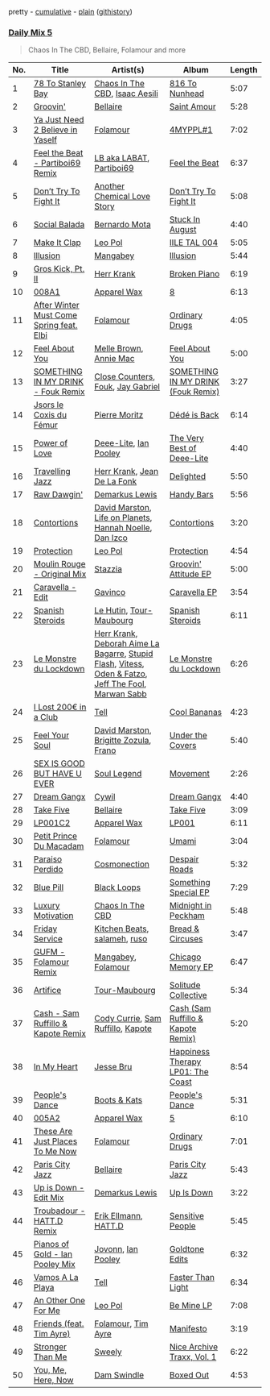 pretty - [cumulative](/playlists/cumulative/Daily%20Mix%205.md) - [plain](/playlists/plain/37i9dQZF1E36TO0q54WsJv) ([githistory](https://github.githistory.xyz/vitokorn/spotify-playlist-archive/blob/master/playlists/plain/37i9dQZF1E36TO0q54WsJv))

### [Daily Mix 5](https://open.spotify.com/playlist/37i9dQZF1E36TO0q54WsJv)

> Chaos In The CBD, Bellaire, Folamour and more

| No. | Title | Artist(s) | Album | Length |
|---|---|---|---|---|
| 1 | [78 To Stanley Bay](https://open.spotify.com/track/74LRqSi9vqy4vnxCLInNAw) | [Chaos In The CBD](https://open.spotify.com/artist/0QOQc6jEsPX5Y45TV0hXQy), [Isaac Aesili](https://open.spotify.com/artist/3zEfsUok55Gll9L0YN2YOE) | [816 To Nunhead](https://open.spotify.com/album/1OKJNHif5s5NzcScX4ac44) | 5:07 |
| 2 | [Groovin'](https://open.spotify.com/track/31jdJSIyPWPW25SYYGa7tr) | [Bellaire](https://open.spotify.com/artist/6yeeXqk3RxV7l5DxmlXMnw) | [Saint Amour](https://open.spotify.com/album/50LLfCGnmKyxIR6XuCG4nN) | 5:28 |
| 3 | [Ya Just Need 2 Believe in Yaself](https://open.spotify.com/track/3u1hU4L9HLGBjcj1nQekIv) | [Folamour](https://open.spotify.com/artist/6pJY5At9SiMpAOBrw9YosS) | [4MYPPL#1](https://open.spotify.com/album/3jHf5zZ8d5MQg03YyfTa2I) | 7:02 |
| 4 | [Feel the Beat - Partiboi69 Remix](https://open.spotify.com/track/2wNEBBr52TumYRmtYH1ocC) | [LB aka LABAT](https://open.spotify.com/artist/02fHczhlgEBCCjzjsNvJAh), [Partiboi69](https://open.spotify.com/artist/0CutULGVZ24wOr1HHYoEOL) | [Feel the Beat](https://open.spotify.com/album/4izfgFschtwTedFJH5b4rO) | 6:37 |
| 5 | [Don’t Try To Fight It](https://open.spotify.com/track/4dBYECAIldt7s92uZZMkkq) | [Another Chemical Love Story](https://open.spotify.com/artist/7Kgt7Exe4T5w9HEoy3Zeqv) | [Don’t Try To Fight It](https://open.spotify.com/album/3yXw0roM2YVm4KGutT2awu) | 5:08 |
| 6 | [Social Balada](https://open.spotify.com/track/7kqU7n3fTkGKrKAVNLjKSL) | [Bernardo Mota](https://open.spotify.com/artist/2mZVPsZy2qPDbHmMCrIpSD) | [Stuck In August](https://open.spotify.com/album/42icHwuB1DTgv7NtGMfWje) | 4:40 |
| 7 | [Make It Clap](https://open.spotify.com/track/70H1GmPqtgYiU24fTRZ628) | [Leo Pol](https://open.spotify.com/artist/2PBE0KQEqT34oYjjFyI9Mz) | [IILE TAL 004](https://open.spotify.com/album/2qRbsxT5mOl6WdpZvqz86k) | 5:05 |
| 8 | [Illusion](https://open.spotify.com/track/2hDnhOt4pn1uEP1N4YQUT6) | [Mangabey](https://open.spotify.com/artist/0IySrk0S2gbAoxaYyPHEZD) | [Illusion](https://open.spotify.com/album/2Li9ODcatpUeJ9S3DZHWD9) | 5:44 |
| 9 | [Gros Kick, Pt. II](https://open.spotify.com/track/4mEaEdyYX0HAHIcZ05GZSh) | [Herr Krank](https://open.spotify.com/artist/6867qRW4fPy1KtxyeBIKkl) | [Broken Piano](https://open.spotify.com/album/4PLceEzs3vmflTCuq5oOMb) | 6:19 |
| 10 | [008A1](https://open.spotify.com/track/4MCM6iff0STPETNF1K8as0) | [Apparel Wax](https://open.spotify.com/artist/2nlNttZvT9FlaPBIP1H4Io) | [8](https://open.spotify.com/album/0VjEHFit3Jh83caJw3gvw0) | 6:13 |
| 11 | [After Winter Must Come Spring feat. Elbi](https://open.spotify.com/track/7xc5I0ldr2csIG8UA7vAJD) | [Folamour](https://open.spotify.com/artist/6pJY5At9SiMpAOBrw9YosS) | [Ordinary Drugs](https://open.spotify.com/album/3na24PKpM5Bh0xwvIcpPms) | 4:05 |
| 12 | [Feel About You](https://open.spotify.com/track/5QD8n9IAj2noDpLNvDfeFV) | [Melle Brown](https://open.spotify.com/artist/0sD8M4PoVLNDJ82fi6oG5e), [Annie Mac](https://open.spotify.com/artist/41DZ1or3s4tphMQnLC5RNk) | [Feel About You](https://open.spotify.com/album/4ayRWDN5iFDDREGmIQMb6d) | 5:00 |
| 13 | [SOMETHING IN MY DRINK - Fouk Remix](https://open.spotify.com/track/6Zb8UAAg4nBNrKnusYVhpC) | [Close Counters](https://open.spotify.com/artist/1b94FVTCNMq9gU78ByW6iY), [Fouk](https://open.spotify.com/artist/7CSVLVGfYClzI2061XKrWe), [Jay Gabriel](https://open.spotify.com/artist/1kszv1KhmOojnDHZ747gos) | [SOMETHING IN MY DRINK (Fouk Remix)](https://open.spotify.com/album/2ayEYO7GLGGzf0q5K2k3Nh) | 3:27 |
| 14 | [Jsors le Coxis du Fémur](https://open.spotify.com/track/0Du9m6QON2C76LOau8bHw0) | [Pierre Moritz](https://open.spotify.com/artist/6D3myJx3iTsDYgQlSqKqcv) | [Dédé is Back](https://open.spotify.com/album/6Xkk4KNCsEXEEd0HeDUp6G) | 6:14 |
| 15 | [Power of Love](https://open.spotify.com/track/32Q8XVaIGGSfl9Y2nPMk7c) | [Deee-Lite](https://open.spotify.com/artist/4eQJIXFEujzhTVVS1gIfu5), [Ian Pooley](https://open.spotify.com/artist/1m4GViPjIy4T8Pd0Iz6hRS) | [The Very Best of Deee-Lite](https://open.spotify.com/album/41sXlLkvEdgrY3JKAswfdH) | 4:40 |
| 16 | [Travelling Jazz](https://open.spotify.com/track/7KFpfuRf1nQ6D60L3bIme6) | [Herr Krank](https://open.spotify.com/artist/6867qRW4fPy1KtxyeBIKkl), [Jean De La Fonk](https://open.spotify.com/artist/52HE6Ikzs6win9hM8Y4SKF) | [Delighted](https://open.spotify.com/album/42vrPw1l78iqvu20YzmDJC) | 5:50 |
| 17 | [Raw Dawgin'](https://open.spotify.com/track/5gcXYIc08GoFkwhrI07GAT) | [Demarkus Lewis](https://open.spotify.com/artist/68fzfWiT3Mlyy93zT2mnyl) | [Handy Bars](https://open.spotify.com/album/3hQZf0SWhZwtbVYD0NS1GM) | 5:56 |
| 18 | [Contortions](https://open.spotify.com/track/6jg4fIQ34KPE57pJ1hxuE7) | [David Marston](https://open.spotify.com/artist/38vIH7ZszEshcDGZIMgEYl), [Life on Planets](https://open.spotify.com/artist/2EtksajEPOMDkyVKMZi1eO), [Hannah Noelle](https://open.spotify.com/artist/1lE36WexHt1gmXkxRt6DYC), [Dan Izco](https://open.spotify.com/artist/5pnOf48CGxTEcDL7d61Xfh) | [Contortions](https://open.spotify.com/album/6QNiYndJJPIqP2CgvCQqX4) | 3:20 |
| 19 | [Protection](https://open.spotify.com/track/1cxSMo4OGtRdld83p0FiXF) | [Leo Pol](https://open.spotify.com/artist/2PBE0KQEqT34oYjjFyI9Mz) | [Protection](https://open.spotify.com/album/08o4PxSQwwaeWhmnsKQdeD) | 4:54 |
| 20 | [Moulin Rouge - Original Mix](https://open.spotify.com/track/1INvHCixv1JsOQhXuiWKFT) | [Stazzia](https://open.spotify.com/artist/17TOgS3UEH2wza058lRCQy) | [Groovin' Attitude EP](https://open.spotify.com/album/5jviDuz9FZI7HuifpFlL9B) | 5:00 |
| 21 | [Caravella - Edit](https://open.spotify.com/track/1TBavLg9YG4aAAzeBsWcp8) | [Gavinco](https://open.spotify.com/artist/7dUeQwfHuOEQGH5PbksGf6) | [Caravella EP](https://open.spotify.com/album/63MIcbPnjddJldEfsKV5Uv) | 3:54 |
| 22 | [Spanish Steroids](https://open.spotify.com/track/4RwzGoLeOErK6f4W0d9nzO) | [Le Hutin](https://open.spotify.com/artist/3mO2VqpK4XlqvRGfTbg2k8), [Tour-Maubourg](https://open.spotify.com/artist/7sbDfGq4RVRz6cEt5PH4Su) | [Spanish Steroids](https://open.spotify.com/album/2c5f2MHRXHZVhIf9ayKlbv) | 6:11 |
| 23 | [Le Monstre du Lockdown](https://open.spotify.com/track/6jT6jtD4wcOMiJBRWanKTc) | [Herr Krank](https://open.spotify.com/artist/6867qRW4fPy1KtxyeBIKkl), [Deborah Aime La Bagarre](https://open.spotify.com/artist/6jZ18ATjOFUAgDXX3H9x5w), [Stupid Flash](https://open.spotify.com/artist/6znD6BiFScMZLxzA9OfsUa), [Vitess](https://open.spotify.com/artist/5DIVjY3STr8n4tEoN0dmui), [Oden & Fatzo](https://open.spotify.com/artist/2YEnrpAWWaNRFumgde1lLH), [Jeff The Fool](https://open.spotify.com/artist/6ecEpamJKkgb4604pUpCTp), [Marwan Sabb](https://open.spotify.com/artist/4D3hA2Lltb14sEfNkSQOEw) | [Le Monstre du Lockdown](https://open.spotify.com/album/1iMhRPxThkJJhqCVoAOaD0) | 6:26 |
| 24 | [I Lost 200€ in a Club](https://open.spotify.com/track/1OxNBuk83EeS1Nj0k8mfPZ) | [Tell](https://open.spotify.com/artist/2GTGi2RC8sajDRwBXKpWYg) | [Cool Bananas](https://open.spotify.com/album/1UhLgi4cZtcV5V1HcUmaro) | 4:23 |
| 25 | [Feel Your Soul](https://open.spotify.com/track/2CXjrph4GOOERwlmak9CyE) | [David Marston](https://open.spotify.com/artist/38vIH7ZszEshcDGZIMgEYl), [Brigitte Zozula](https://open.spotify.com/artist/2WagMl47YhwS1jlCDrcO5W), [Frano](https://open.spotify.com/artist/4HzGNAn74JwN7pcJ8jUk5h) | [Under the Covers](https://open.spotify.com/album/41dWpilZKZTCzmUec4bJEv) | 5:40 |
| 26 | [SEX IS GOOD BUT HAVE U EVER](https://open.spotify.com/track/3Q90SwsnNZDTTG0gqZxTaU) | [Soul Legend](https://open.spotify.com/artist/55KBAeJzZBcJ5AhPW5OOpy) | [Movement](https://open.spotify.com/album/612PCusXpFlpdlg3sLupIA) | 2:26 |
| 27 | [Dream Gangx](https://open.spotify.com/track/22dDUlB80dzHMu0MObSKoN) | [Cywil](https://open.spotify.com/artist/4UTCPF9RGPDlFbqEbvGIWx) | [Dream Gangx](https://open.spotify.com/album/1m4C8BjURAIC2qG8P4qecA) | 4:40 |
| 28 | [Take Five](https://open.spotify.com/track/4brNbDmoo68hebTMESHPE7) | [Bellaire](https://open.spotify.com/artist/6yeeXqk3RxV7l5DxmlXMnw) | [Take Five](https://open.spotify.com/album/6wHvNZ5SjzLwM8VNOc88cO) | 3:09 |
| 29 | [LP001C2](https://open.spotify.com/track/1L2FgQrr0mV8XSMo53oHw7) | [Apparel Wax](https://open.spotify.com/artist/2nlNttZvT9FlaPBIP1H4Io) | [LP001](https://open.spotify.com/album/7beNsZZmEwqSLzaI4OFcMK) | 6:11 |
| 30 | [Petit Prince Du Macadam](https://open.spotify.com/track/3cCLvbMCHMgX7DLXPr1ALv) | [Folamour](https://open.spotify.com/artist/6pJY5At9SiMpAOBrw9YosS) | [Umami](https://open.spotify.com/album/6om5wLwMEeQcY1Uwlh7Oel) | 3:04 |
| 31 | [Paraiso Perdido](https://open.spotify.com/track/2Kug8ihexLVHq0JDA9JtFY) | [Cosmonection](https://open.spotify.com/artist/752ZwPUx0lcLZyxgSQTL3D) | [Despair Roads](https://open.spotify.com/album/16nnbCPCtKwDaS07veZRox) | 5:32 |
| 32 | [Blue Pill](https://open.spotify.com/track/4mV4rteFydd3AOUYZ7ErI9) | [Black Loops](https://open.spotify.com/artist/6AwGe2F49hD3ANXvmOwqQB) | [Something Special EP](https://open.spotify.com/album/6v15Rb3ZecU9sUOJlfkhLj) | 7:29 |
| 33 | [Luxury Motivation](https://open.spotify.com/track/2zqsYJu2JTsJQESPkqwvnw) | [Chaos In The CBD](https://open.spotify.com/artist/0QOQc6jEsPX5Y45TV0hXQy) | [Midnight in Peckham](https://open.spotify.com/album/1FkRaulfd1pFzkwzB61vgE) | 5:48 |
| 34 | [Friday Service](https://open.spotify.com/track/1r2IC0yl0n06utA3gIcIjC) | [Kitchen Beats](https://open.spotify.com/artist/3Ev7LAm7ED8RS0A0puMYM9), [salameh](https://open.spotify.com/artist/6K6cnA1qYqXCmftC2hP9zw), [ruso](https://open.spotify.com/artist/4K0sQDP80cZ2I5SvVozpiC) | [Bread & Circuses](https://open.spotify.com/album/2NstuK7ULnLLr6ZycEeggf) | 3:47 |
| 35 | [GUFM - Folamour Remix](https://open.spotify.com/track/6C5yEyjifT44HBmq1Zr3Oo) | [Mangabey](https://open.spotify.com/artist/0IySrk0S2gbAoxaYyPHEZD), [Folamour](https://open.spotify.com/artist/6pJY5At9SiMpAOBrw9YosS) | [Chicago Memory EP](https://open.spotify.com/album/1JlkzEAggCxuAtLrptQc4v) | 6:47 |
| 36 | [Artifice](https://open.spotify.com/track/5TqP7F2nsE9F95EFkgFX24) | [Tour-Maubourg](https://open.spotify.com/artist/7sbDfGq4RVRz6cEt5PH4Su) | [Solitude Collective](https://open.spotify.com/album/2KBEdXhiZtl1ZvfGUqtBYt) | 5:34 |
| 37 | [Cash - Sam Ruffillo & Kapote Remix](https://open.spotify.com/track/7IxAKJyQuKTzY64yhey9tH) | [Cody Currie](https://open.spotify.com/artist/0ymdoOsfzRbCoAMfJPpsEx), [Sam Ruffillo](https://open.spotify.com/artist/22x2iswjXGmDEkCJcUKYiy), [Kapote](https://open.spotify.com/artist/3sySIHNL0hqR7eOlm3LNTH) | [Cash (Sam Ruffillo & Kapote Remix)](https://open.spotify.com/album/4qyBZrQZVOkiJTLoj8OivO) | 5:20 |
| 38 | [In My Heart](https://open.spotify.com/track/2oKvhPVJTSvLQ1rawRgOBg) | [Jesse Bru](https://open.spotify.com/artist/3TQ2taKTip3uFICbu5aIJq) | [Happiness Therapy LP01: The Coast](https://open.spotify.com/album/4ytb58q7lOb96ruA1sEVCK) | 8:54 |
| 39 | [People's Dance](https://open.spotify.com/track/4cJIxCb2RX2SjNqCOAG4VG) | [Boots & Kats](https://open.spotify.com/artist/5XcmGnCM5FdJsvIFVZhSIo) | [People's Dance](https://open.spotify.com/album/4GefiI2NmY0fPouYMN466l) | 5:31 |
| 40 | [005A2](https://open.spotify.com/track/65tTmhrIBabnAEsEUVBlZh) | [Apparel Wax](https://open.spotify.com/artist/2nlNttZvT9FlaPBIP1H4Io) | [5](https://open.spotify.com/album/1lh2D2mZhuhZvsKOv4ZF3F) | 6:10 |
| 41 | [These Are Just Places To Me Now](https://open.spotify.com/track/5kAwEqCAJ4yHdHmlAMSczs) | [Folamour](https://open.spotify.com/artist/6pJY5At9SiMpAOBrw9YosS) | [Ordinary Drugs](https://open.spotify.com/album/3na24PKpM5Bh0xwvIcpPms) | 7:01 |
| 42 | [Paris City Jazz](https://open.spotify.com/track/2HTzzn4hP4PHlX2nLotWF4) | [Bellaire](https://open.spotify.com/artist/6yeeXqk3RxV7l5DxmlXMnw) | [Paris City Jazz](https://open.spotify.com/album/74oUF61TEC97Wbh4y3YsPS) | 5:43 |
| 43 | [Up is Down - Edit Mix](https://open.spotify.com/track/4Ix0UkBn2IuFoU4BXz02Ob) | [Demarkus Lewis](https://open.spotify.com/artist/68fzfWiT3Mlyy93zT2mnyl) | [Up Is Down](https://open.spotify.com/album/3u95wlpm46xv2l11qhAW6T) | 3:22 |
| 44 | [Troubadour - HATT.D Remix](https://open.spotify.com/track/3EVQ8UcFKRf9M3SHRtRIcC) | [Erik Ellmann](https://open.spotify.com/artist/00X51QLtLhAPByQdOXsT9s), [HATT.D](https://open.spotify.com/artist/3dYwxV82Pm2RMtmMPTcFuZ) | [Sensitive People](https://open.spotify.com/album/1m8CNgwbEokMBLyDn3GL2Z) | 5:45 |
| 45 | [Pianos of Gold - Ian Pooley Mix](https://open.spotify.com/track/3RFKqSwoBcvI8PO6YwhHN4) | [Jovonn](https://open.spotify.com/artist/3sxYSXk6nwIqVweh5Lxa9V), [Ian Pooley](https://open.spotify.com/artist/1m4GViPjIy4T8Pd0Iz6hRS) | [Goldtone Edits](https://open.spotify.com/album/33RagWUwbX6bgShTn0sf1n) | 6:32 |
| 46 | [Vamos A La Playa](https://open.spotify.com/track/0KFNttO7UGb2C5hKCHK6ck) | [Tell](https://open.spotify.com/artist/2GTGi2RC8sajDRwBXKpWYg) | [Faster Than Light](https://open.spotify.com/album/5jLcfZvU8G77jtSDwX6YeZ) | 6:34 |
| 47 | [An Other One For Me](https://open.spotify.com/track/4LWiFuehm2uY3GK8q8sduT) | [Leo Pol](https://open.spotify.com/artist/2PBE0KQEqT34oYjjFyI9Mz) | [Be Mine LP](https://open.spotify.com/album/4iJzbjMFVcfN3mgcdB1jWQ) | 7:08 |
| 48 | [Friends (feat. Tim Ayre)](https://open.spotify.com/track/40I4w5BaDv6QNCTfjuPxvI) | [Folamour](https://open.spotify.com/artist/6pJY5At9SiMpAOBrw9YosS), [Tim Ayre](https://open.spotify.com/artist/5iDIPw4XISqyFqD817n4iL) | [Manifesto](https://open.spotify.com/album/20Xt1wX0TmekDqvzD0JSVY) | 3:19 |
| 49 | [Stronger Than Me](https://open.spotify.com/track/6pmSpiiI0qVBBeFXX2uuE1) | [Sweely](https://open.spotify.com/artist/1SYJDHr7kjUL4LlfK1jJ9m) | [Nice Archive Traxx, Vol. 1](https://open.spotify.com/album/6idcBzDYuwhoB92L9gyyQv) | 6:22 |
| 50 | [You, Me, Here, Now](https://open.spotify.com/track/4AcyEIgiULIV9XrSc0NhTy) | [Dam Swindle](https://open.spotify.com/artist/6hJtgCB3L5cnJSND7sp6GU) | [Boxed Out](https://open.spotify.com/album/3Y8Ma8qqcLBMWoZg8b1DBA) | 4:53 |